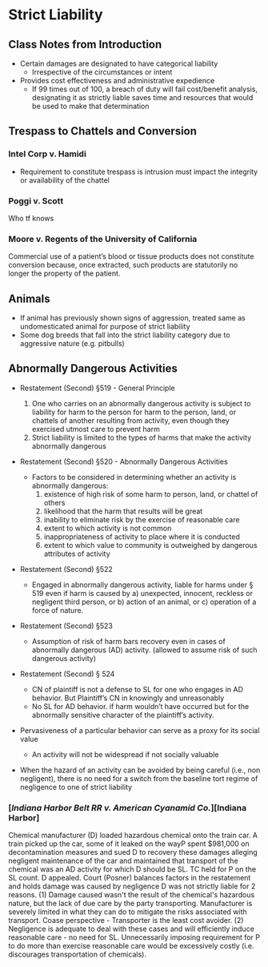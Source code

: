 # Strict Liability

## Class Notes from Introduction

* Certain damages are designated to have categorical liability
  * Irrespective of the circumstances or intent
* Provides cost effectiveness and administrative expedience
  * If 99 times out of 100, a breach of duty will fail cost/benefit analysis, designating it as strictly liable saves time and resources that would be used to make that determination

## Trespass to Chattels and Conversion

### Intel Corp v. Hamidi

* Requirement to constitute trespass is intrusion must impact the integrity or availability of the chattel

### Poggi v. Scott

Who tf knows

### Moore v. Regents of the University of California

Commercial use of a patient’s blood or tissue products does not constitute conversion because, once extracted, such products are statutorily no longer the property of the patient.

## Animals

* If animal has previously shown signs of aggression, treated same as undomesticated animal for purpose of strict liability
* Some dog breeds that fall into the strict liability category due to aggressive nature (e.g. pitbulls)

## Abnormally Dangerous Activities

* Restatement (Second) §519 - General Principle
  1. One who carries on an abnormally dangerous activity is subject to liability for harm to the person for harm to the person, land, or chattels of another resulting from activity, even though they exercised utmost care to prevent harm
  1. Strict liability is limited to the types of harms that make the activity abnormally dangerous
* Restatement (Second) §520 - Abnormally Dangerous Activities
  * Factors to be considered in determining whether an activity is abnormally dangerous:
    1. existence of high risk of some harm to person, land, or chattel of others
    1. likelihood that the harm that results will be great
    1. inability to eliminate risk by the exercise of reasonable care
    1. extent to which activity is not common
    1. inappropriateness of activity to place where it is conducted
    1. extent to which value to community is outweighed by dangerous attributes of activity
* Restatement (Second) §522
  * Engaged in abnormally dangerous activity, liable for harms under § 519 even if harm is caused by a) unexpected, innocent, reckless or negligent third person, or b) action of an animal, or c) operation of a force of nature. 
* Restatement (Second) §523
  * Assumption of risk of harm bars recovery even in cases of abnormally dangerous (AD) activity. (allowed to assume risk of such dangerous activity)
* Restatement (Second) § 524
  * CN of plaintiff is not a defense to SL for one who engages in AD behavior. But Plaintiff’s CN in knowingly and unreasonably
  * No SL for AD behavior. if harm wouldn’t have occurred but for the abnormally sensitive character of the plaintiff’s activity. 
* Pervasiveness of a particular behavior can serve as a proxy for its social value
  * An activity will not be widespread if not socially valuable

* When the hazard of an activity can be avoided by being careful (i.e., non negligent), there is no need for a switch from the baseline tort regime of negligence to one of strict liability

### [*Indiana Harbor Belt RR v. American Cyanamid Co.*][Indiana Harbor]

Chemical manufacturer (D) loaded hazardous chemical onto the train car. A train picked up the car, some of it leaked on the wayP spent $981,000 on decontamination measures and sued D to recovery these damages alleging negligent maintenance of the car and  maintained that transport of the chemical was an AD activity for which D  should be SL. TC held for P on the SL count. D appealed. Court (Posner) balances factors in the restatement and holds damage was caused by negligence D was not strictly liable for 2 reasons. (1) Damage caused wasn't the result of the chemical's hazardous nature, but the lack of due care by the party transporting. Manufacturer is severely limited in what they can do to mitigate the risks associated with transport. Coase perspective - Transporter is the least cost avoider. (2) Negligence is adequate to deal with these cases and will efficiently induce reasonable care - no need for SL. Unnecessarily imposing requirement for P to do more than exercise reasonable care would be excessively costly (i.e. discourages transportation of chemicals).
